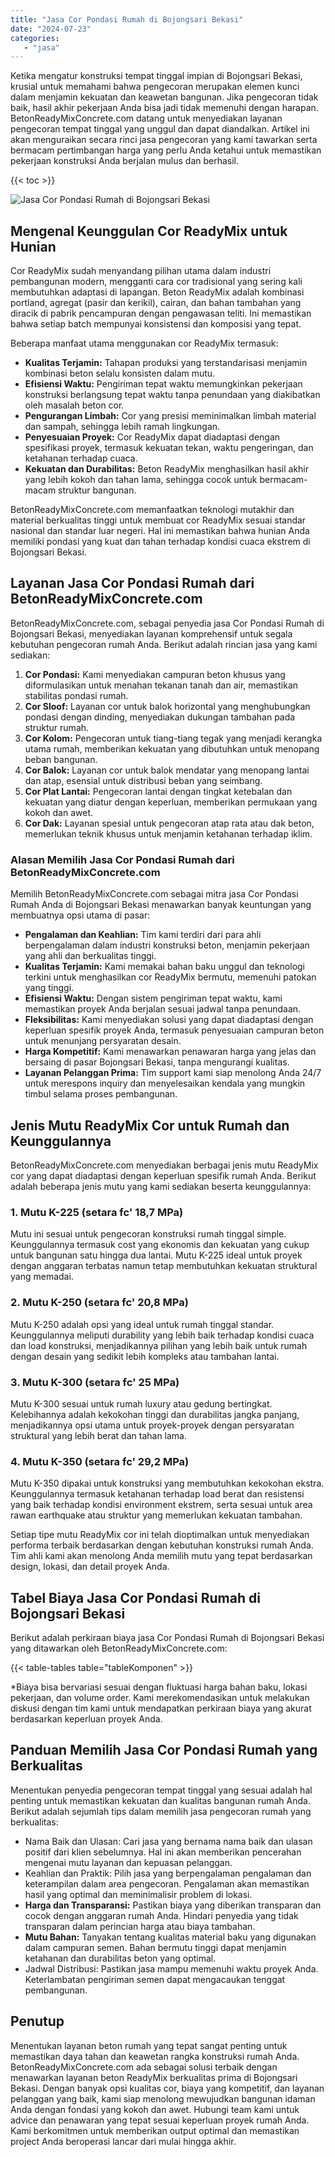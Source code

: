 ```yaml
---
title: "Jasa Cor Pondasi Rumah di Bojongsari Bekasi"
date: "2024-07-23"
categories: 
   - "jasa"
---
```


Ketika mengatur konstruksi tempat tinggal impian di Bojongsari Bekasi, krusial untuk memahami bahwa pengecoran merupakan elemen kunci dalam menjamin kekuatan dan keawetan bangunan. Jika pengecoran tidak baik, hasil akhir pekerjaan Anda bisa jadi tidak memenuhi dengan harapan. BetonReadyMixConcrete.com datang untuk menyediakan layanan pengecoran tempat tinggal yang unggul dan dapat diandalkan. Artikel ini akan menguraikan secara rinci jasa pengecoran yang kami tawarkan serta bermacam pertimbangan harga yang perlu Anda ketahui untuk memastikan pekerjaan konstruksi Anda berjalan mulus dan berhasil.

{{< toc >}}

![Jasa Cor Pondasi Rumah di Bojongsari Bekasi](https://betoncor8.github.io/cor/harga-beton-readymix-concrete%20(26).png)

## Mengenal Keunggulan Cor ReadyMix untuk Hunian

Cor ReadyMix sudah menyandang pilihan utama dalam industri pembangunan modern, mengganti cara cor tradisional yang sering kali membutuhkan adaptasi di lapangan. Beton ReadyMix adalah kombinasi portland, agregat (pasir dan kerikil), cairan, dan bahan tambahan yang diracik di pabrik pencampuran dengan pengawasan teliti. Ini memastikan bahwa setiap batch mempunyai konsistensi dan komposisi yang tepat.

Beberapa manfaat utama menggunakan cor ReadyMix termasuk:

- **Kualitas Terjamin:** Tahapan produksi yang terstandarisasi menjamin kombinasi beton selalu konsisten dalam mutu.
- **Efisiensi Waktu:** Pengiriman tepat waktu memungkinkan pekerjaan konstruksi berlangsung tepat waktu tanpa penundaan yang diakibatkan oleh masalah beton cor.
- **Pengurangan Limbah:** Cor yang presisi meminimalkan limbah material dan sampah, sehingga lebih ramah lingkungan.
- **Penyesuaian Proyek:** Cor ReadyMix dapat diadaptasi dengan spesifikasi proyek, termasuk kekuatan tekan, waktu pengeringan, dan ketahanan terhadap cuaca.
- **Kekuatan dan Durabilitas:** Beton ReadyMix menghasilkan hasil akhir yang lebih kokoh dan tahan lama, sehingga cocok untuk bermacam-macam struktur bangunan.

BetonReadyMixConcrete.com memanfaatkan teknologi mutakhir dan material berkualitas tinggi untuk membuat cor ReadyMix sesuai standar nasional dan standar luar negeri. Hal ini memastikan bahwa hunian Anda memiliki pondasi yang kuat dan tahan terhadap kondisi cuaca ekstrem di Bojongsari Bekasi.

## Layanan Jasa Cor Pondasi Rumah dari BetonReadyMixConcrete.com

BetonReadyMixConcrete.com, sebagai penyedia jasa Cor Pondasi Rumah di Bojongsari Bekasi, menyediakan layanan komprehensif untuk segala kebutuhan pengecoran rumah Anda. Berikut adalah rincian jasa yang kami sediakan:

1. **Cor Pondasi:** Kami menyediakan campuran beton khusus yang diformulasikan untuk menahan tekanan tanah dan air, memastikan stabilitas pondasi rumah.
2. **Cor Sloof:** Layanan cor untuk balok horizontal yang menghubungkan pondasi dengan dinding, menyediakan dukungan tambahan pada struktur rumah.
3. **Cor Kolom:** Pengecoran untuk tiang-tiang tegak yang menjadi kerangka utama rumah, memberikan kekuatan yang dibutuhkan untuk menopang beban bangunan.
4. **Cor Balok:** Layanan cor untuk balok mendatar yang menopang lantai dan atap, esensial untuk distribusi beban yang seimbang.
5. **Cor Plat Lantai:** Pengecoran lantai dengan tingkat ketebalan dan kekuatan yang diatur dengan keperluan, memberikan permukaan yang kokoh dan awet.
6. **Cor Dak:** Layanan spesial untuk pengecoran atap rata atau dak beton, memerlukan teknik khusus untuk menjamin ketahanan terhadap iklim.

### Alasan Memilih Jasa Cor Pondasi Rumah dari BetonReadyMixConcrete.com

Memilih BetonReadyMixConcrete.com sebagai mitra jasa Cor Pondasi Rumah Anda di Bojongsari Bekasi menawarkan banyak keuntungan yang membuatnya opsi utama di pasar:

- **Pengalaman dan Keahlian:** Tim kami terdiri dari para ahli berpengalaman dalam industri konstruksi beton, menjamin pekerjaan yang ahli dan berkualitas tinggi.
- **Kualitas Terjamin:** Kami memakai bahan baku unggul dan teknologi terkini untuk menghasilkan cor ReadyMix bermutu, memenuhi patokan yang tinggi.
- **Efisiensi Waktu:** Dengan sistem pengiriman tepat waktu, kami memastikan proyek Anda berjalan sesuai jadwal tanpa penundaan.
- **Fleksibilitas:** Kami menyediakan solusi yang dapat diadaptasi dengan keperluan spesifik proyek Anda, termasuk penyesuaian campuran beton untuk menunjang persyaratan desain.
- **Harga Kompetitif:** Kami menawarkan penawaran harga yang jelas dan bersaing di pasar Bojongsari Bekasi, tanpa mengurangi kualitas.
- **Layanan Pelanggan Prima:** Tim support kami siap menolong Anda 24/7 untuk merespons inquiry dan menyelesaikan kendala yang mungkin timbul selama proses pembangunan.

## Jenis Mutu ReadyMix Cor untuk Rumah dan Keunggulannya

BetonReadyMixConcrete.com menyediakan berbagai jenis mutu ReadyMix cor yang dapat diadaptasi dengan keperluan spesifik rumah Anda. Berikut adalah beberapa jenis mutu yang kami sediakan beserta keunggulannya:

### 1\. Mutu K-225 (setara fc' 18,7 MPa)

Mutu ini sesuai untuk pengecoran konstruksi rumah tinggal simple. Keunggulannya termasuk cost yang ekonomis dan kekuatan yang cukup untuk bangunan satu hingga dua lantai. Mutu K-225 ideal untuk proyek dengan anggaran terbatas namun tetap membutuhkan kekuatan struktural yang memadai.

### 2\. Mutu K-250 (setara fc' 20,8 MPa)

Mutu K-250 adalah opsi yang ideal untuk rumah tinggal standar. Keunggulannya meliputi durability yang lebih baik terhadap kondisi cuaca dan load konstruksi, menjadikannya pilihan yang lebih baik untuk rumah dengan desain yang sedikit lebih kompleks atau tambahan lantai.

### 3\. Mutu K-300 (setara fc' 25 MPa)

Mutu K-300 sesuai untuk rumah luxury atau gedung bertingkat. Kelebihannya adalah kekokohan tinggi dan durabilitas jangka panjang, menjadikannya opsi utama untuk proyek-proyek dengan persyaratan struktural yang lebih berat dan tahan lama.

### 4\. Mutu K-350 (setara fc' 29,2 MPa)

Mutu K-350 dipakai untuk konstruksi yang membutuhkan kekokohan ekstra. Keunggulannya termasuk ketahanan terhadap load berat dan resistensi yang baik terhadap kondisi environment ekstrem, serta sesuai untuk area rawan earthquake atau struktur yang memerlukan kekuatan tambahan.

Setiap tipe mutu ReadyMix cor ini telah dioptimalkan untuk menyediakan performa terbaik berdasarkan dengan kebutuhan konstruksi rumah Anda. Tim ahli kami akan menolong Anda memilih mutu yang tepat berdasarkan design, lokasi, dan detail proyek Anda.

## Tabel Biaya Jasa Cor Pondasi Rumah di Bojongsari Bekasi

Berikut adalah perkiraan biaya jasa Cor Pondasi Rumah di Bojongsari Bekasi yang ditawarkan oleh BetonReadyMixConcrete.com:

{{< table-tables table="tableKomponen" >}}

\*Biaya bisa bervariasi sesuai dengan fluktuasi harga bahan baku, lokasi pekerjaan, dan volume order. Kami merekomendasikan untuk melakukan diskusi dengan tim kami untuk mendapatkan perkiraan biaya yang akurat berdasarkan keperluan proyek Anda.

## Panduan Memilih Jasa Cor Pondasi Rumah yang Berkualitas

Menentukan penyedia pengecoran tempat tinggal yang sesuai adalah hal penting untuk memastikan kekuatan dan kualitas bangunan rumah Anda. Berikut adalah sejumlah tips dalam memilih jasa pengecoran rumah yang berkualitas:

- Nama Baik dan Ulasan: Cari jasa yang bernama nama baik dan ulasan positif dari klien sebelumnya. Hal ini akan memberikan pencerahan mengenai mutu layanan dan kepuasan pelanggan.
- Keahlian dan Praktik: Pilih jasa yang berpengalaman pengalaman dan keterampilan dalam area pengecoran. Pengalaman akan memastikan hasil yang optimal dan meminimalisir problem di lokasi.
- **Harga dan Transparansi:** Pastikan biaya yang diberikan transparan dan cocok dengan anggaran rumah Anda. Hindari penyedia yang tidak transparan dalam perincian harga atau biaya tambahan.
- **Mutu Bahan:** Tanyakan tentang kualitas material baku yang digunakan dalam campuran semen. Bahan bermutu tinggi dapat menjamin ketahanan dan durabilitas beton yang optimal.
- Jadwal Distribusi: Pastikan jasa mampu memenuhi waktu proyek Anda. Keterlambatan pengiriman semen dapat mengacaukan tenggat pembangunan.

## Penutup

Menentukan layanan beton rumah yang tepat sangat penting untuk memastikan daya tahan dan keawetan rangka konstruksi rumah Anda. BetonReadyMixConcrete.com ada sebagai solusi terbaik dengan menawarkan layanan beton ReadyMix berkualitas prima di Bojongsari Bekasi. Dengan banyak opsi kualitas cor, biaya yang kompetitif, dan layanan pelanggan yang baik, kami siap menolong mewujudkan bangunan idaman Anda dengan fondasi yang kokoh dan awet. Hubungi team kami untuk advice dan penawaran yang tepat sesuai keperluan proyek rumah Anda. Kami berkomitmen untuk memberikan output optimal dan memastikan project Anda beroperasi lancar dari mulai hingga akhir.
